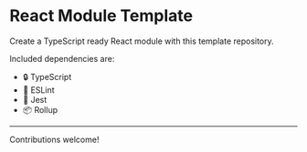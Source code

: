 # React Module Template

Create a TypeScript ready React module with this template repository.

Included dependencies are:
- 🔒 TypeScript
- 🧹 ESLint
- 🧪 Jest
- 📦 Rollup

---

Contributions welcome!